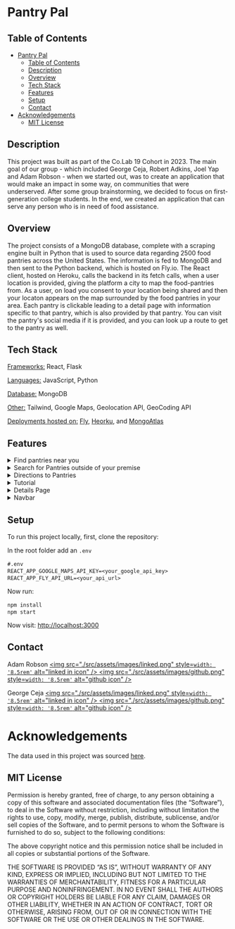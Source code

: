 # Pantry Pal

## Table of Contents

- [Pantry Pal](#pantry-pal)
  - [Table of Contents](#table-of-contents)
  - [Description](#description)
  - [Overview](#overview)
  - [Tech Stack](#tech-stack)
  - [Features](#features)
  - [Setup](#setup)
  - [Contact](#contact)
- [Acknowledgements](#acknowledgements)
  - [MIT License](#mit-license)

## Description


   This project was built as part of the Co.Lab 19 Cohort in 2023. The main goal of our group - which included George Ceja, Robert Adkins, Joel Yap and Adam Robson - when we started out, was to create an application that would make an impact in some way, on communities that were underserved. After some group brainstorming, we decided to focus on first-generation college students.  In the end, we created an application that can serve any person who is in need of food assistance.

## Overview

  The project consists of a MongoDB database, complete with a scraping engine built in Python that is used to source data regarding 2500 food pantries across the United States.  The information is fed to MongoDB and then sent to the Python backend, which is hosted on Fly.io.  The React client, hosted on Heroku, calls the backend in its fetch calls, when a user location is provided, giving the platform a city to map the food-pantries from. As a user, on load you consent to your location being shared and then your locaton appears on the map surrounded by the food pantries in your area. Each pantry is clickable leading to a detail page with information specific to that pantry, which is also provided by that pantry. You can visit the pantry's social media if it is provided, and you can look up a route to get to the pantry as well.

## Tech Stack
<p><ins>Frameworks:</ins> React, Flask</p>
<p><ins>Languages:</ins> JavaScript, Python</p>
<p><ins>Database:</ins> MongoDB</p>
<p><ins>Other:</ins> Tailwind, Google Maps,  Geolocation API, GeoCoding API</p>

<ins>Deployments hosted on:</ins>
[Fly](https://fly.io/),
[Heorku](https://www.heroku.com/), and
[MongoAtlas](https://www.mongodb.com/atlas/database)

## Features
<details>
  <summary>Find pantries near you</summary>
  <p>When visiting the page the application will locate you and find pantries in your area.</p>
</details>

<details>
  <summary>Search for Pantries outside of your premise</summary>
  <p>As a user you are able to search for pantries in places outside of your area.</p>
</details>

<details>
  <summary>Directions to Pantries</summary>
  <p>As a user you are able to get directions to a pantry within the application.</p>
</details>

<details>
  <summary>Tutorial</summary>
  <p>As a new user you are able to view a tutorial that explains what the application can do.</p>
</details>

<details>
  <summary>Details Page</summary>
  <p>You can also view more details of a pantry such as hours of operation, description, social media links, and more!</p>
</details>

<details>
  <summary>Navbar</summary>
  <p>Our navbar consists of pages such as About Us, Resources, and Tutorial.</p>
</details>

## Setup
To run this project locally, first, clone the repository:

In the root folder add an `.env`
```
#.env
REACT_APP_GOOGLE_MAPS_API_KEY=<your_google_api_key>
REACT_APP_FLY_API_URL=<your_api_url>
```
Now run:
```
npm install
npm start
```

Now visit:
<http://localhost:3000>

## Contact

Adam Robson
<a href="https://www.linkedin.com/in/adamrayrobson" target="_blank">
  <img src="./src/assets/images/linked.png" style=`width: '8.5rem'` alt="linked in icon" />
</a>
<a href="https://github.com/Adam-Robson" target="_blank">
  <img src="./src/assets/images/github.png" style=`width: '8.5rem'` alt="github icon" />
</a>

George Ceja
<a href="https://www.linkedin.com/in/george-ceja" target="_blank">
  <img src="./src/assets/images/linked.png" style=`width: '8.5rem'` alt="linked in icon" />
</a>
<a href="https://github.com/GeorgeCloud" target="_blank">
  <img src="./src/assets/images/github.png" style=`width: '8.5rem'` alt="github icon" />
</a>

# Acknowledgements 

The data used in this project was sourced [here](https://www.foodpantries.org).

## MIT License

  Permission is hereby granted, free of charge, to any person obtaining a copy of this software and associated documentation files (the “Software”), to deal in the Software without restriction, including without limitation the rights to use, copy, modify, merge, publish, distribute, sublicense, and/or sell copies of the Software, and to permit persons to whom the Software is furnished to do so, subject to the following conditions:

  The above copyright notice and this permission notice shall be included in all copies or substantial portions of the Software.

  THE SOFTWARE IS PROVIDED “AS IS”, WITHOUT WARRANTY OF ANY KIND, EXPRESS OR IMPLIED, INCLUDING BUT NOT LIMITED TO THE WARRANTIES OF MERCHANTABILITY, FITNESS FOR A PARTICULAR PURPOSE AND NONINFRINGEMENT. IN NO EVENT SHALL THE AUTHORS OR COPYRIGHT HOLDERS BE LIABLE FOR ANY CLAIM, DAMAGES OR OTHER LIABILITY, WHETHER IN AN ACTION OF CONTRACT, TORT OR OTHERWISE, ARISING FROM, OUT OF OR IN CONNECTION WITH THE SOFTWARE OR THE USE OR OTHER DEALINGS IN THE SOFTWARE.
